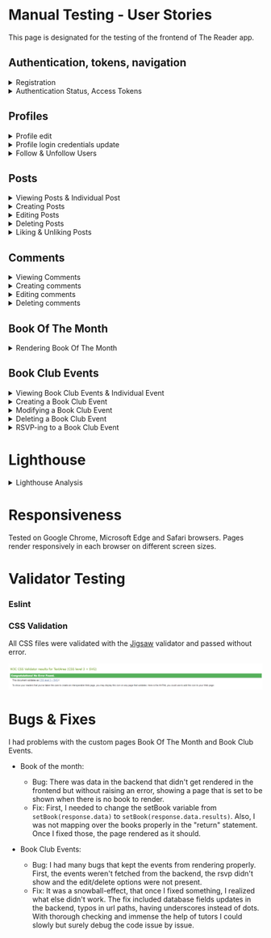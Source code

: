 # **Manual Testing - User Stories**

This page is designated for the testing of the frontend of The Reader app.

## **Authentication, tokens, navigation**

<details>
<summary>Registration</summary>

- **User Story:**

![auth](src/assets/testing_account_registration.png)

- **Required Fields:** The registration form correctly marks the username and password fields as required, preventing submission without these essential details.

- **Sign-Up Button:** The presence and functionality of the "Sign-Up" button are confirmed, allowing users to initiate the account registration process effortlessly.

- **Username Setting:** Users can input and submit a desired username during the registration process without encountering issues.

- **Password Setting:** Users can input and submit a password, and the registration system securely handles the process.

- **Error Messages:** Clear and meaningful validation messages are displayed if a user attempts to register without providing the required username or password.

- **Username Uniqueness:** The registration system enforces username uniqueness, preventing users from registering with an already existing username.
Intentionally triggered errors prompt meaningful error messages, ensuring users are informed when issues like incorrect password length occur during the registration process.

- **User Interaction:** Upon successful registration users are redirected to the "Sign In" page.
Users when not registered or not signed in can't access all features of the site.

![signin](src/assets/signinsignup.png)

</details>

<details>
<summary>Authentication Status, Access Tokens</summary>

- **User Story**:

![login](src/assets/testing_login.png)

- **Username and Password Fields:** Input fields for both the username and password are present on the login page, allowing users to enter their credentials.

- **Login Button:** The "Login" button is implemented and functional, enabling users to initiate the login process effortlessly.

- **Authentication and Redirection:** Users, after entering valid credentials and clicking the "Login" button, are successfully authenticated and redirected to the feed or a designated landing page.

- **Access to Features:** Upon successful authentication, users have access to the sites features, including logout, posting, commenting, and liking.

- **Logout Functionality:** The logout feature works as expected, logging the user out and redirecting them to the appropriate landing page.

- **Error messages:** Clear and informative error messages are displayed if a user attempts to log in with incorrect credentials.

- **User Story**:

![auth2](src/assets/testing_authstatus.png)

- **Authentication Status Display:** Users can view their authentication status prominently displayed on the interface.

- **Visual Elements:** Visual elements, such as messages or icons, effectively communicate the user's authentication status.

- **Real-time Updates:** The authentication status is updated in real-time as the user logs in or out.

- **Restricted Functionalities:** When the user is logged out, certain functionalities are appropriately restricted, ensuring a secure experience.

- **Prompt to Sign In:** The system prompts the user to sign in when attempting to access functionalities that require authentication.

- **Backend API Endpoint:** The backend API endpoint accurately returns the authentication status of the user.

- **React Component:** The React component responsible for displaying the authentication status functions as intended, providing a clear representation.

- **Visual Design:** The visual design of messages or icons aligns with the overall UI/UX and enhances user understanding of their authentication status.

- **Real-time Validation:** Real-time updates are validated, confirming that the authentication status changes promptly and reflects the user's actions.

- **Restricted Functionality:** The logic to restrict certain functionalities for logged-out users is well-implemented.

- **Prompting Mechanism:** The mechanism prompting users to sign in is effective and user-friendly.

![navbar](src/assets/nav.png)

- **User Story:**

![accestoken](src/assets/testing_accesstokens.png)

- **Persistent Login:** Authenticated users remain logged in even after closing and reopening the browser until they manually log out.

- **Token Expiry Handling:** Logic to handle access token expiry is successfully implemented, including token refresh.

- **Reauthentication Prompt:** Users are appropriately prompted to reauthenticate if necessary, ensuring the security of the system.

- **Server-side Token Validation:** The server-side application accurately validates incoming access tokens, preventing unauthorized access.

- **Sign OUt Button:** A "Sign Out" button or option is available, allowing users to manually log out when they choose to end their session.

- **Manual Logout:** The behavior of persistent login is validated when users manually log out, confirming their session termination.

</details>

## **Profiles**

<details>
<summary>Profile edit</summary>

- **User Story:**

![profileedit](src/assets/testing_profileedit.png)

- **Access to Modification Page:** Authenticated users have access to a dedicated page for modifying their profile picture and bio.

- **Profile Picture Modification:** Users can successfully upload a new profile picture, and the system validates that the uploaded image adheres to the specified size limits.

- **Bio Modification:** Users can update their bio, and the changes are accurately saved and displayed on their profile.

- **File Upload Component:** The file upload component for profile pictures functions as intended, providing a user-friendly way to select and upload images.

- **Form and Input Fields:** The modification page includes clear and intuitive form fields for updating the profile picture and bio.

</details>

<details>
<summary>Profile login credentials update</summary>

- **User Story:**

![credupdate](src/assets/testing_logincredupdate.png)

- **Access to Update Page:** Authenticated users can access a dedicated page for updating their username and password.

- **Username Update:** Users can successfully update their username, and the system enforces validation checks to ensure it meets specified requirements (e.g., length, allowed characters).

- **Password Update:** The system implements security validation checks for updating the password, including length requirements and other security measures.

- **Error Handling:** Clear and intuitive error messages are displayed if users encounter issues while updating their username or password.

- **Form Input Fields:** The update page includes form input fields for both the username and password, clearly indicating where users can make changes.

- **Defensive Programming:** Defensive programming techniques are in place to guarantee that only the authenticated user has access to update their own username and password.

- **Database Reflection:** The database accurately reflects the changes in the user's profile after the update, ensuring data consistency.

- **Submission Process:** When users submit the update form, the system correctly processes the information, updating the user's profile with the new username and password.

- **Data Persistence:** Updated login credentials persist accurately, and users can log in with the new information upon subsequent visits.

</details>

<details>
<summary>Follow & Unfollow Users</summary>

- **User Story:**

![followunfollow](src/assets/testing_followunfollow.png)

- **Follow Action:** Clicking the "Follow" button next to another user's profile registers the action on the backend.

- **Unfollow Action:** Clicking the "Unfollow" button next to a user's profile correctly registers the action on the backend.

- **Authentication Checks:** Proper authentication checks are in place to ensure only authenticated users can perform follow and unfollow actions.

- **Backend Logic:** The backend logic accurately updates the database when a user follows or unfollows another user, ensuring data consistency and integrity.

- **Privacy Settings:** Implemented privacy settings control who can follow a user, providing the desired level of user control.

- **Followers List Update:** On the user's profile page, the follower's profile is correctly added or removed from the list of followers based on follow or unfollow actions.

- **Follower Count:** The follower count of the user being followed increments or decreases by one based on the follow or unfollow action.

- **Follow/Unfollow Button Design:** The "Follow/Unfollow" button is well-designed and seamlessly integrated into the user interface.

- **Button States:** The button has different states such as 'Follow,' 'Following,' and 'Unfollow,' with visual updates reflecting the current state.

- **Dynamic UI Updates:** The UI dynamically updates to reflect changes in the follower count and the appearance of the "Follow/Unfollow" button.

- **Intuitive UI:** The user interface is intuitive, making it clear to users the current follow state and how to initiate follow or unfollow actions. Testing confirms smooth transitions between different button states, providing a seamless and visually appealing user experience.

- **Response Handling:** Frontend logic handles responses from the backend after a user follows or unfollows another user, ensuring accurate and timely updates.

</details>

## **Posts**

<details>
<summary>Viewing Posts & Individual Post</summary>

- **User Story:**

![viewposts](src/assets/testing_viewposts.png)

- **Access Individual Post:** Clicking on a post opens a dedicated page to display the individual post, and this functionality works seamlessly.

- **User-Friendliness:** The layout of the individual post page/modal is intuitive and user-friendly.
Essential post details are prominently highlighted, contributing to a positive user experience.

- **Comprehensive Details:** The individual post view includes accurate and comprehensive details such as post content, author's username, timestamp, comments, and likes.

- **Backend Logic:** Backend logic successfully fetches comprehensive details for a specific post without any issues.

- **Frontend Components:** Frontend components dynamically display the retrieved post details as intended, providing a smooth user interface.

- **User Interactions:** Liking or commenting on a post from the individual view functions properly, with immediate and accurate reflections.

</details>

<details>
<summary>Creating Posts</summary>

- **User Story:**

![createposts](src/assets/testing_creatingposts.png)

- **"Create Post" Button:** A "Create Post" button is present within the user interface for authenticated users.

- **Access Control:** Only logged-in users can access the "Create Post" button; attempts by non-authenticated users are appropriately restricted.

- **Form Accessibility:** Clicking on the "Create Post" button opens a form allowing users to input details such as title, content, and any other relevant information for creating a new post.

- **Form Submission:** Users can submit the post through the form, and the system registers the new post in the database.

- **Backend Logic:** Backend logic to handle the creation of posts is implemented and functions as expected.

- **Backend Unit Testing:** Unit tests for the backend logic accurately cover various scenarios related to post creation.

</details>

<details>
<summary>Editing Posts</summary>

- **User Story:**

![editingposts](src/assets/testing_editposts.png)

- **"Edit" Button:** Authenticated users who are creators of a post have an "Edit" button or option next to their posts.

- **Access Control:** The "Edit" button is visible only to the authenticated user who owns the post; unauthorized access is appropriately restricted.

- **Editing Interface:** Clicking the "Edit" button opens an interface allowing users to modify the title and content of their post.

- **Pre-filled Information:** The interface pre-fills with the current title and content for easy modification.

- **Form Accessibility:** The form component allows users to edit the title and content of their posts.

- **Backend Logic:** Backend logic to handle the modification of posts is implemented and functions as expected.

- **Update Frontend:** The frontend updates seamlessly when a post is successfully modified.

- **Backend Unit Testing:** Tests for the backend logic accurately cover various scenarios related to post modification.

</details>

<details>
<summary>Deleting Posts</summary>

- **User Story:**

![deletingposts](src/assets/testing_deleteposts.png)

- **"Delete" Button:** Authenticated users who own a post have a "Delete" button or option next to their posts. Clicking the "Delete" button triggers the post deletion process.

- **Access Control:** The "Delete" button is visible only to the authenticated user who owns the post; unauthorized access is appropriately restricted.

- **Confirmation Prompt:** When attempting to delete a post, there is a confirmation prompt to prevent accidental deletions.

- **Backend Logic:** Backend logic to handle the deletion of posts is implemented and functions as expected.

- **Update Frontend:** The frontend updates seamlessly when a post is successfully deleted.

- **Visual Notice:** Users visually notice that the post has been deleted, with appropriate UI changes.

- **Unit Tests**: Tests for the backend logic accurately cover various scenarios related to post deletion.

</details>

<details>
<summary>Liking & Unliking Posts</summary>

- **User Story:**

![likeunlikeposts](src/assets/testing_likeunlikeposts.png)

- **Visibility of "Like" Button:** As a logged-in user, the "Like" button is visible next to each post on the page.

- **Like Registration:** When clicking the "Like" button, the system registers the like for the particular content.

- **Likes Count Display:** The number of likes increments with each like and is displayed for other users to see.

- **Unlike Functionality:** Users have the ability to unlike a post if they had previously liked it.

- **One Like per User per Post:** A post can only be liked once by a user.

- **Backend Model and View:** Backend includes a model for likes, a view for handling like/unlike requests, a serializer for data serialization, and the necessary URL patterns.

- **Database Update on Like/Unlike:** Backend logic updates the database accurately when a user likes or unlikes a post.


- **"Like" Button Component:** A frontend component for the "Like" button is integrated into each post.

- **Appearance Change on Like/Unlike:** The appearance of the "Like" button changes based on whether the user has liked the post or not.

- **Frontend Logic:** Frontend logic handles requests appropriately when the "Like" button is clicked.

- **Dynamic UI Update:** The UI updates dynamically to reflect changes in the likes count and the state of the "Like" button.

- **End-to-End:** The end-to-end flow of liking and unliking posts has been tested, ensuring a seamless experience for users.

</details>

## **Comments**

<details>
<summary>Viewing Comments</summary>

- **User Story:**

![viewcomments](src/assets/testing_viewcomments.png)

- **Comment Section Visibility:** On each post or content page, a clearly visible section dedicated to displaying comments is present.

- **Comment Presentation:** Comments are presented in a clear and organized manner, showing the commenter's username, timestamp, and the content of the comment.

- **Design Integration:** The design for the comment section is visually appealing and seamlessly integrates with the overall user interface.

- **Comments Component:** The component responsible for displaying the list of comments on a post is functioning as expected.

- **Visual Styles:** Styles applied to enhance the visual presentation of the comments section are effective, making it easy to read and navigate.

- **Timestamp Format:** Timestamps are displayed in a user-friendly format, such as "2 hours ago" or "yesterday."

- **Responsive Design:** The comment section responds well to different screen sizes, ensuring a consistent and enjoyable user experience across devices.

</details>

<details>
<summary>Creating comments</summary>

- **User Story:**

![creatingcomments](src/assets/testing_commenting.png)

- **Comment Display:** Authenticated users can clearly see comments under posts, including the content of the comments and the timestamp of when they were posted.

- **Create Comment:** Authenticated users can successfully create comments on posts using the designated frontend interface.

- **Timestamp Display:** Comments display timestamps indicating when they were posted, enhancing the context for users.

</details>

<details>
<summary>Editing comments</summary>

- **User Story:**

![editcomments](src/assets/testing_editcomment.png)

- **Edit Comment Button:** Authenticated users who own a comment can see an "Edit" button next to their comments, ensuring visibility only for the comment owner.

- **Form Accessibility:** The form component for editing comments is accessible to the authenticated user, providing a seamless interface for content modification.

- **Pre-filled Information:** The interface pre-fills with the current content of the comment, simplifying the modification process for the user.

- **Backend Logic:** Backend logic to handle the modification of comments is successfully implemented and functions as expected.

</details>

<details>
<summary>Deleting comments</summary>

- **User Story:**

![deletingcomments](src/assets/testing_deletecomments.png)

- **Delete Comment Button:** Authenticated users who own a comment can see a "Delete" button next to their comments, ensuring visibility only for the comment owner.

- **Backend Logic:** Backend logic to handle the deletion of comments is successfully implemented and functions as expected.

- **Update Frontend:** The frontend updates dynamically when a comment is successfully deleted, ensuring a seamless and real-time user experience. Asynchronous techniques are employed to remove the comment from the feed without requiring a full page reload, enhancing user interaction.

- **Unit Testing:** Thorough tests for the backend logic accurately cover various scenarios related to comment deletion, ensuring robust functionality.

</details>

## **Book Of The Month**

<details>
<summary>Rendering Book Of The Month</summary>

- **User Story:**

![botm](src/assets/testing_botm.png)

- **Admin Privileges:** Admin privileges control access to the Book of the Month functionality as intended. Non-admin users are appropriately restricted.

- **Database Schema:** The database schema effectively stores comprehensive information related to the Book of the Month, accommodating all necessary details.

- **Backend API Endpoints:** Backend API endpoints for retrieving and updating Book of the Month information have been successfully tested.

- **Book of the Month Section:** The dedicated section for the Book of the Month is visible on the platform's main page and is accessible only to users with admin privileges.

- **Display Component:** The frontend component displays the Book of the Month information in a user-friendly format, presenting all relevant details.

</details>

## **Book Club Events**

<details>
<summary>Viewing Book Club Events & Individual Event</summary>

- **User Story:**

![viewevents](src/assets/testing_viewbce.png)

- **Ordering:** Book club events are displayed in descending chronological order, with the freshest event appearing first.

- **Clear Display:** The component displays book club events in a clear and organized manner, presenting relevant information such as event title and date prominently.

- **Visual Presentation:** Visual styles enhance the presentation of the event listing as well as individual event presentation upon clicking, making it intuitive for users.

- **Date Visibility:** Date information for each event is clearly visible and distinguishable, allowing users to identify and understand the chronological order.

- **Infinite Scrolling:** Infinite scrolling function allowing users to navigate through multiple pages or load more events seamlessly.

</details>

<details>
<summary>Creating a Book Club Event</summary>

- **User Story:**

![creatingevents](src/assets/testing_createbce.png)

- **Access for Authenticated Users:** Authenticated users have access to the "Create Event" feature.

- **Visibility of "Create Event" Button:** The "Create Event" button is appropriately integrated within the user interface for authenticated users.

- **Form Fields:** The form component allows users to input details such as title, description, date, and location for a new book club event.

- **User-Friendly Design:** The form is designed to be user-friendly, providing a seamless experience for users when creating a new event.

- **Validation for Required Fields:** The form includes necessary validation for required fields, ensuring that users cannot submit incomplete data.

- **Data Format Validation:** Validation checks for data formats (date, etc.) are implemented to maintain data integrity.

</details>

<details>
<summary>Modifying a Book Club Event</summary>

- **User Story:**

![editbce](src/assets/testing_editbce.png)

- **"Edit" Button:** An "Edit" button is visible for each book club event on the page.

- **Owner Restriction for "Edit" Button:** The "Edit" button is only visible to the authenticated user who is the owner of the event.

- **Form Component for Modification:** A form component includes editable fields for relevant details of a book club event. The form is initially populated with the current details of the book club event.

- **Backend Logic:** Backend logic accurately handles the modification of book club events.

- **Owner Authentication Check:** Only the authenticated owner of the event can trigger the modification process.

- **Frontend Update on Modification:** Frontend updates seamlessly when a book club event is successfully modified.

- **Editable Fields for Details:** Relevant fields such as event title, description, date, and location are editable.

- **Validation Checks:** Validation checks are implemented to ensure that modified data adheres to specified constraints like valid date and time.

- **Error Messages on Issues:** Clear error messages are displayed if there are issues with the modification attempt.

- **End-to-End Flow:** The end-to-end flow of modifying a book club event has been tested, ensuring a seamless experience for authenticated owners.

</details>

<details>
<summary>Deleting a Book Club Event</summary>

- **User Story:**

![deletebce](src/assets/testing_deletebce.png)

- **"Delete" Button:** A "Delete" button is visible for each owner owned book club event on the page.

- **Owner Restriction for "Delete" Button:** The "Delete" button is only visible to the authenticated user who is the owner of the event.

- **Confirmation Dialog:** A confirmation with the options to confirm or cancel the deletion are available within the dialog that appears when the "Delete" button is clicked.

- **Backend Logic for Deletion:** Backend logic accurately handles the deletion of book club events.

- **Frontend Update on Deletion:** Frontend updates seamlessly when a book club event is successfully deleted.

</details>

<details>
<summary>RSVP-ing to a Book Club Event</summary>

- **User Story:**

![rsvp](src/assets/testing_rsvp.png)

- **Authentication Check for RSVP:** Authentication checks are implemented to allow only authenticated users to access the RSVP functionality.

- **Login/Registration Prompt for Non-authenticated Users:** Non-authenticated users attempting to RSVP are prompted to login or register.

- **RSVP Button:** An "RSVP" button in the form of an icon is visible on the event page for authenticated users.

- **Backend Logic for RSVP:** Backend logic accurately handles the update of the user's RSVP status for the event.

- **Display of User's RSVP Status:** The user's RSVP status is displayed on the event page.

- **Option to Cancel RSVP:** Authenticated users have the option to cancel their RSVP.

- **RSVP Reflection on Event Page:** Upon RSVP, the attendance status is promptly updated and reflected on the event page. Authenticated users can view their own RSVP status on the event page.

</details>

# **Lighthouse**

<details>
<summary>Lighthouse Analysis</summary>

## **Book Club Events**

- Desktop

![bcedt](src/assets/lighthouse_bce_desktop.png)

- Mobile

![bcem](src/assets/lighthouse_bce.png)

## **Book Of The Month**

- Desktop

![botmdt](src/assets/lighthouse_botm.png)

- Mobile

![botmm](src/assets/lighthouse_botm_mobile.png)

## **Home**

- Desktop

![homedt](src/assets/lighthouse_home_desktop.png)

- Mobile

![homem](src/assets/lighthouse_home.png)

## **Feed**

- Desktop

![feeddt](src/assets/lighthouse_feed_desktop.png)

- Mobile

![feedm](src/assets/lighthouse_feed_mobile.png)

## **Liked**

- Desktop

![likeddt](src/assets/lighthouse_liked_desktop.png)

- Mobile

![likedm](src/assets/lighthouse_liked_mobile.png)

## **Profile**

- Desktop

![profiledt](src/assets/lighthouse_profile_desktop.png)

- Mobile

![profilem](src/assets/lighthouse_profile_mobile.png)

## **Sign In**

- Desktop

![signindt](src/assets/lighthouse_signin_desktop.png)

- Mobile

![signinm](src/assets/lighthouse_signin_mobile.png)

## **Sign Up**

- Desktop

![signupdt](src/assets/lighthouse_signup_desktop.png)

- Mobile

![signupm](src/assets/lighthouse_signup_mobile.png)

</details>

# **Responsiveness**

Tested on Google Chrome, Microsoft Edge and Safari browsers. Pages render responsively in each browser on different screen sizes.

# **Validator Testing**

### **Eslint**

### **CSS Validation**

All CSS files were validated with the [Jigsaw](https://jigsaw.w3.org/css-validator/validator.html.en) validator and passed without error.

![cssvalid](src/assets/css_valid.png)

# **Bugs & Fixes**

I had problems with the custom pages Book Of The Month and Book Club Events.

- Book of the month:
    - Bug: There was data in the backend that didn't get rendered in the frontend but without raising an error, showing a page that is set to be shown when there is no book to render.
    - Fix: First, I needed to change the setBook variable from ```setBook(response.data)``` to ```setBook(response.data.results)```. Also, I was not mapping over the books properly in the "return" statement. Once I fixed those, the page rendered as it should.

- Book Club Events:
    - Bug: I had many bugs that kept the events from rendering properly. First, the events weren't fetched from the backend, the rsvp didn't show and the edit/delete options were not present.
    - Fix: It was a snowball-effect, that once I fixed something, I realized what else didn't work. The fix included database fields updates in the backend, typos in url paths, having underscores instead of dots. With thorough checking and immense the help of tutors I could slowly but surely debug the code issue by issue.
